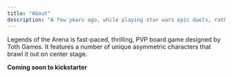 ```yaml
---
title: "About"
description: "A few years ago, while playing star wars epic duels, rather than admitting defeat we decided to make a game that always rewards the most skilled player"
---
```


Legends of the Arena is fast-paced, thrilling, PVP board game designed by Toth Games. It features a number of unique asymmetric characters that brawl it out on center stage.

**Coming soon to kickstarter**
